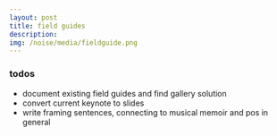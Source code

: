 ```yaml
---
layout: post
title: field guides
description: 
img: /noise/media/fieldguide.png
---
```


### todos
+ document existing field guides and find gallery solution
+ convert current keynote to slides
+ write framing sentences, connecting to musical memoir and pos in general
